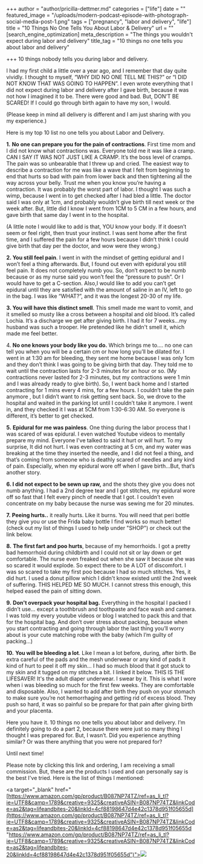 +++
author = "author/pricilla-dettmer.md"
categories = ["life"]
date = ""
featured_image = "/uploads/modern-podcast-episode-with-photograph-social-media-post-1.png"
tags = ["pregnancy", "labor and delivery", "life"]
title = "10 Things No One Tells You About Labor & Delivery"
url = ""
[search_engine_optimization]
meta_description = "The things you wouldn't expect during labor and delivery"
title_tag = "10 things no one tells you about labor and delivery"

+++
10 things nobody tells you during labor and delivery.

I had my first child a little over a year ago, and I remember that day quite vividly. I thought to myself, “WHY DID NO ONE TELL ME THIS?” or “I DID NOT KNOW THAT WAS GOING TO HAPPEN”. I even wrote everything that I did not expect during labor and delivery after I gave birth, because it was not how I imagined it to be. There were good and bad. But, DON’T BE SCARED! If I could go through birth again to have my son, I would.

(Please keep in mind all delivery is different and I am just sharing with you my experience.)

Here is my top 10 list no one tells you about Labor and Delivery.

**1.** **No one can prepare you for the pain of contractions**. First time mom and I did not know what contractions was. Everyone told me it was like a cramp. CAN I SAY IT WAS NOT JUST LIKE A CRAMP. It’s the boss level of cramps. The pain was so unbearable that I threw up and cried. The easiest way to describe a contraction for me was like a wave that I felt from beginning to end that hurts so bad with pain from lower back and then tightening all the way across your belly. Trust me when you know you’re having a contraction. It was probably the worst part of labor. I thought I was such a wimp, because I went in to get checked after I had bled a little. The doctor said I was only at 1cm, and probably wouldn’t give birth till next week or the week after. But, little did I know I went from 1CM to 5 CM in a few hours, and gave birth that same day I went in to the hospital.

(A little note I would like to add is that, YOU know your body. If it doesn’t seem or feel right, then trust your instinct. I was sent home after the first time, and I suffered the pain for a few hours because I didn’t think I could give birth that day per the doctor, and wow were they wrong.)

**2. You still feel pain**. I went in with the mindset of getting epidural and I won’t feel a thing afterwards. But, I found out even with epidural you still feel pain. It does not completely numb you. So, don’t expect to be numb because or as my nurse said you won’t feel the “pressure to push”. Or I would have to get a C-section. Also,I would like to add you can’t get epidural until they are satisfied with the amount of saline in an IV, left to go in the bag. I was like “WHAT?”, and it was the longest 20-30 of my life.

**3. You will have this distinct smell**. This smell made me want to vomit, and it smelled so musty like a cross between a hospital and old blood. It’s called Lochia. It’s a discharge we get after giving birth. I had it for 7 weeks…my husband was such a trooper. He pretended like he didn't smell it, which made me feel better.

4\. **No one knows your body like you do.** Which brings me to.... no one can tell you when you will be a certain cm or how long you’ll be dilated for. I went in at 1:30 am for bleeding, they sent me home because I was only 1cm and they don’t think I was going to be giving birth that day. They told me to wait until the contraction lasts for 2-3 minutes for an hour or so. (My contractions never lasted for 2-3 minutes, but my contractions were 1 min and I was already ready to give birth). So, I went back home and I started contracting for 1 mins every 4 mins, for a few hours. I couldn’t take the pain anymore , but I didn’t want to risk getting sent back. So, we drove to the hospital and waited in the parking lot until I couldn’t take it anymore. I went in, and they checked it I was at 5CM from 1:30-6:30 AM. So everyone is different, it’s better to get checked.

**5.** **Epidural for me was painless**. One thing during the labor process that I was scared of was epidural. I even watched Youtube videos to mentally prepare my mind. Everyone I've talked to said it hurt or will hurt. To my surprise, It did not hurt. I was even contracting at 5 cm, and my water was breaking at the time they inserted the needle, and I did not feel a thing, and that’s coming from someone who is deathly scared of needles and any kind of pain. Especially, when my epidural wore off when I gave birth...But, that’s another story.

**6. I did not expect to be sewn up raw,** and the shots they give you does not numb anything. I had a 2nd degree tear and I got stitches, my epidural wore off so fast that I felt every pinch of needle that I got. I couldn’t even concentrate on my baby because the nurse was sewing me for 20 minutes. 

**7.** **Peeing hurts..** it really hurts. Like it burns. You will need that peri bottle they give you or use the Frida baby bottle I find works so much better! (check out my list of things I used to help under "SHOP") or check out the link below.

**8.** **The first fart and poo hurts**, because of my hemorrhoids. I got a pretty bad hemorrhoid during childbirth and I could not sit or lay down or get comfortable. The nurse even freaked out when she saw it because she was so scared it would explode. So expect there to be A LOT of discomfort. I was so scared to take my first poo because I had so much stitches. Yes, it did hurt. I used a donut pillow which I didn't know existed until the 2nd week of suffering. THIS HELPED ME SO MUCH. I cannot stress this enough, this helped eased the pain of sitting down. 

**9.** **Don't overpack your hospital bag.** Everything in the hospital I packed I didn’t use... except a toothbrush and toothpaste and face wash and camera. I was told my every youtube videos or blog I watched to pack this and that for the hospital bag. And don’t over stress about packing, because when you start contracting and going through labor the last thing you’ll worry about is your cute matching robe with the baby (which I’m guilty of packing...)

**10.** **You will be bleeding a lot**. Like I mean a lot before, during, after birth. Be extra careful of the pads and the mesh underwear or any kind of pads it kind of hurt to peel it off my skin... I had so much blood that it got stuck to my skin and it tugged on my stitches a bit. I linked it below. THIS IS THE LIFESAVER! It's the adult diaper underwear. I swear by it. This is what I wore when i was bleeding so much for the first few weeks. They are comfortable and disposable. Also, I wanted to add after birth they push on your stomach to make sure you’re not hemorrhaging and getting rid of excess blood. They push so hard, it was so painful so be prepare for that pain after giving birth and your placenta.

Here you have it. 10 things no one tells you about labor and delivery. I’m definitely going to do a part 2, because there were just so many thing I thought I was prepared for. But, I wasn’t. Did you experience anything similar? Or was there anything that you were not prepared for?

Until next time!

Please note by clicking this link and ordering, I am receiving a small commission. But, these are the products I used and can personally say is the best I've tried. Here is the list of things I mentioned:

<a target="_blank"  href="[https://www.amazon.com/gp/product/B087NP74TZ/ref=as_li_tl?ie=UTF8&camp=1789&creative=9325&creativeASIN=B087NP74TZ&linkCode=as2&tag=lifeandbites-20&linkId=4cf88198647d4e42c1378d951f05655d](https://www.amazon.com/gp/product/B087NP74TZ/ref=as_li_tl?ie=UTF8&camp=1789&creative=9325&creativeASIN=B087NP74TZ&linkCode=as2&tag=lifeandbites-20&linkId=4cf88198647d4e42c1378d951f05655d "https://www.amazon.com/gp/product/B087NP74TZ/ref=as_li_tl?ie=UTF8&camp=1789&creative=9325&creativeASIN=B087NP74TZ&linkCode=as2&tag=lifeandbites-20&linkId=4cf88198647d4e42c1378d951f05655d")"><img border="0" src="//ws-na.amazon-adsystem.com/widgets/q?_encoding=UTF8&MarketPlace=US&ASIN=B087NP74TZ&ServiceVersion=20070822&ID=AsinImage&WS=1&Format=_SL160_&tag=lifeandbites-20" ></a><img src="//ir-na.amazon-adsystem.com/e/ir?t=lifeandbites-20&l=am2&o=1&a=B087NP74TZ" width="1" height="1" border="0" alt="" style="border:none !important; margin:0px !important;" />